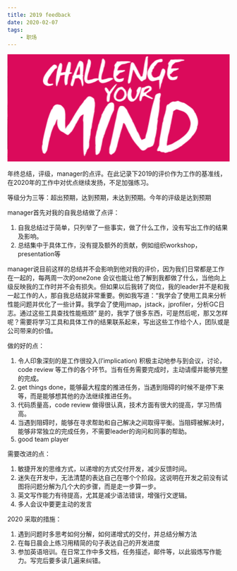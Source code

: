 ```yaml
---
title: 2019 feedback
date: 2020-02-07
tags: 
	- 职场
---
```


![2019-feedback](/images/2019-feedback.png)

年终总结，评级，manager的点评。在此记录下2019的评价作为工作的基准线，在2020年的工作中对优点继续发扬，不足加强练习。

等级分为三等：超出预期，达到预期，未达到预期。今年的评级是达到预期

manager首先对我的自我总结做了点评：

1. 自我总结过于简单，只列举了一些事实，做了什么工作，没有写出工作的结果及影响。
2. 总结集中于具体工作，没有提及额外的贡献，例如组织workshop，presentation等

manager说目前这样的总结并不会影响到他对我的评价，因为我们日常都是工作在一起的，每两周一次的one2one  会议也能让他了解到我都做了什么，当他向上级反映我的工作时并不会有损失。但如果以后我转了岗位，我的leader并不是和我一起工作的人，那自我总结就非常重要。例如我写道：“我学会了使用工具来分析性能问题并优化了一些计算。我学会了使用jmap，jstack，jprofiler，分析GC日志。通过这些工具查找性能瓶颈” 是的，我学了很多东西，可是然后呢，那又怎样呢？需要将学习工具和具体工作的结果联系起来，写出这些工作给个人，团队或是公司带来的价值。

做的好的点：

1. 令人印象深刻的是工作很投入(l’implication) 积极主动地参与到会议，讨论，code review 等工作的各个环节。当有任务需要完成时，主动请缨并能够完整的完成。
2. get things done，能够最大程度的推进任务，当遇到阻碍的时候不是停下来等，而是能够想其他的办法继续推进任务。
3. 代码质量高，code review 做得很认真，技术方面有很大的提高，学习热情高。
4. 当遇到阻碍时，能够在寻求帮助和自己解决之间取得平衡。当阻碍被解决时，能够非常独立的完成任务，不需要leader的询问和同事的帮助。
5. good team player

需要改进的点：

1. 敏捷开发的思维方式，以递增的方式交付开发，减少反馈时间。
2. 迷失在开发中，无法清楚的表达自己在哪个个阶段。这说明在开发之前没有试图将问题分解为几个大的步骤，而是走一步算一步。
3. 英文写作能力有待提高，尤其是减少语法错误，增强行文逻辑。
4. 多人会议中要更主动的发言

2020 采取的措施：

1. 遇到问题时多思考如何分解，如何递增式的交付，并总结分解方法
2. 在每日晨会上练习用精简的句子表达自己的开发进度
3. 参加英语培训。在日常工作中多文档，任务描述，邮件等，以此锻炼写作能力。写完后要多读几遍来纠错。